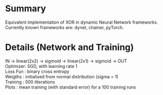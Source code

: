 Summary
=======
Equivalent implementation of XOR in dynamic Neural Network frameworks.  
Currently known frameworks are: dynet, chainer, pyTorch.

Details (Network and Training)
==============================
IN -> linear(2x2) -> sigmoid -> linear(2x1) -> sigmoid -> OUT  
Optimizer: SGD, with learning rate 1  
Loss Fun : binary cross entropy  
Weigths : initialised from normal distribution (sigma = 1)  
Training : 500 itterations  
Plots : mean training (with standard error) for a 100 training runs  
